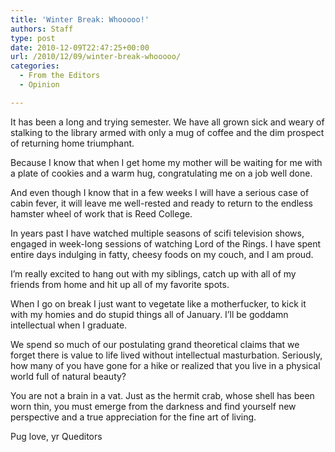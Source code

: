 ```yaml
---
title: 'Winter Break: Whooooo!'
authors: Staff
type: post
date: 2010-12-09T22:47:25+00:00
url: /2010/12/09/winter-break-whooooo/
categories:
  - From the Editors
  - Opinion

---
```

It has been a long and trying semester. We have all grown sick and weary of stalking to the library armed with only a mug of coffee and the dim prospect of returning home triumphant.

Because I know that when I get home my mother will be waiting for me with a plate of cookies and a warm hug, congratulating me on a job well done.
  
And even though I know that in a few weeks I will have a serious case of cabin fever, it will leave me well-rested and ready to return to the endless hamster wheel of work that is Reed College.

In years past I have watched multiple seasons of scifi television shows, engaged in week-long sessions of watching Lord of the Rings. I have spent entire days indulging in fatty, cheesy foods on my couch, and I am proud.

I’m really excited to hang out with my siblings, catch up with all of my friends from home and hit up all of my favorite spots.

When I go on break I just want to vegetate like a motherfucker, to kick it with my homies and do stupid things all of January. I’ll be goddamn intellectual when I graduate.

We spend so much of our postulating grand theoretical claims that we forget there is value to life lived without intellectual masturbation. Seriously, how many of you have gone for a hike or realized that you live in a physical world full of natural beauty?

You are not a brain in a vat. Just as the hermit crab, whose shell has been worn thin, you must emerge from the darkness and find yourself new perspective and a true appreciation for the fine art of living.

Pug love, yr Queditors